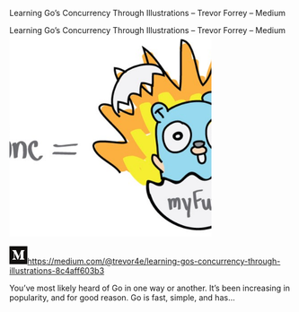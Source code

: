 Learning Go’s Concurrency Through Illustrations – Trevor Forrey – Medium

Learning Go’s Concurrency Through Illustrations – Trevor Forrey – Medium
![](../_resources/a8609445f48de350bc958872f7e07cc9.png)

![](../_resources/a59c6579e2ce83f917bf56063cfff56c.png)https://medium.com/@trevor4e/learning-gos-concurrency-through-illustrations-8c4aff603b3

You’ve most likely heard of Go in one way or another. It’s been increasing in popularity, and for good reason. Go is fast, simple, and has…